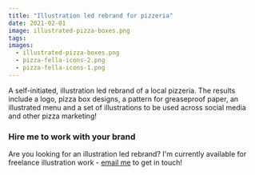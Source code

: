 ```yaml
---
title: "Illustration led rebrand for pizzeria"
date: 2021-02-01
image: illustrated-pizza-boxes.png
tags:
images:
  - illustrated-pizza-boxes.png
  - pizza-fella-icons-2.png
  - pizza-fella-icons-1.png
---
```


A self-initiated, illustration led rebrand of a local pizzeria. The results include a logo, pizza box designs, a pattern for greaseproof paper, an illustrated menu and a set of illustrations to be used across social media and other pizza marketing!

### Hire me to work with your brand
Are you looking for an illustration led rebrand? I'm currently available for freelance illustration work - [email me](mailto:vicky@vickyhughes.co.uk) to get in touch!

